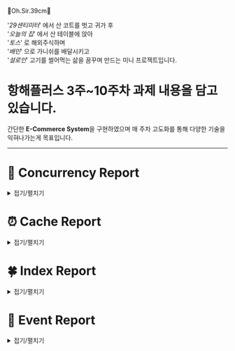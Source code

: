 🛒Oh.Sir.39cm🛒<br>

'*29센티미터*' 에서 산 코트를 벗고 귀가 후 </br>
'*오늘의 집*' 에서 산 테이블에 앉아 </br>
'*토스*' 로 해외주식하며 </br>
'*배민*' 으로 가니쉬를 배달시키고 </br>
'*설로인*' 고기를 썰어먹는 삶을 꿈꾸며 만드는 미니 프로젝트입니다. 

# 항해플러스 3주~10주차 과제 내용을 담고있습니다. 

간단한 **E-Commerce System**을 구현하였으며 매 주차 고도화를 통해 다양한 기술을 익혀나가는게 목표입니다. 

***

# 🔐 Concurrency Report 
<details>
<summary>접기/펼치기</summary>

## 해당 프로젝트에서 발생할 수 있는 "동시성 문제"에 대해 조사한 내용입니다. 

1. 단순히 생각했을 때 발생할 수 있는 동시성 문제에 대한 리포트 입니다. <br/>
<a href='https://velog.io/@dev_nana/JavaSpring%EA%B0%84%EB%8B%A8%ED%95%9C-E-Commerce-%ED%94%84%EB%A1%9C%EC%A0%9D%ED%8A%B8%EB%A5%BC-%ED%86%B5%ED%95%B4-%EC%95%8C%EC%95%84%EB%B3%B4%EB%8A%94-%EB%8F%99%EC%8B%9C%EC%84%B1-%EC%A0%9C%EC%96%B4'>동시성 문제 분석 1번</a>
2. 시나리오 별로 발생할 수 있는 동시성 문제를 분석하고,  **구현복잡성, 성능, 효용성**의 내용으로 분석하였습니다. <br/>
   <a href='https://velog.io/@dev_nana/JavaSpring%EA%B0%84%EB%8B%A8%ED%95%9C-E-Commerce-%ED%94%84%EB%A1%9C%EC%A0%9D%ED%8A%B8%EB%A5%BC-%ED%86%B5%ED%95%B4-%EC%95%8C%EC%95%84%EB%B3%B4%EB%8A%94-%EB%8F%99%EC%8B%9C%EC%84%B1-%EC%A0%9C%EC%96%B4-2-%ED%8A%B8%EB%9E%9C%EC%9E%AD%EC%85%98-%EA%B2%A9%EB%A6%AC%EC%88%98%EC%A4%80%EC%9C%BC%EB%A1%9C-%EC%95%8C%EC%95%84%EB%B3%B8-%EC%84%B1%EB%8A%A5'>동시성 문제 분석 2번</a>

3. <a href='https://velog.io/@dev_nana/JavaSpring-%EB%8F%99%EC%8B%9C%EC%84%B1-%EC%9D%B4%EC%8A%88Concurrency-Issues%EC%9D%98-%EC%A0%9C%EC%96%B4%EC%A0%9C%EC%96%B4-%EB%AA%A9%EC%A0%81-%EC%A0%9C%EC%96%B4-%EA%B8%B0%EB%B2%95-%EC%A0%9C%EC%96%B4-%EB%B0%A9%EC%8B%9D'>동시성 이슈(Concurrency Issues)의 제어(제어 목적, 제어 기법, 제어 방식)</a>에 대해 정리한 글도 첨부하겠습니다. 
4. <a href='https://velog.io/@dev_nana/JavaSpring-%EB%8F%99%EC%8B%9C%EC%84%B1-%EC%A0%9C%EC%96%B4-SynchronizedVolatileAtomic'>자바에서 사용할 수 있는 동시성 제어</a>
</details>

# ⏰ Cache Report 
<details>
<summary>접기/펼치기</summary>

   ## 해당 프로젝트에서 적용할 수 있는 "캐시"에 대해 조사한 내용입니다.<br/> 
1. <a href='https://velog.io/@dev_nana/Redis-%EC%BA%90%EC%8B%9CCache-%EC%A0%84%EB%9E%B5-%EC%84%B8%EC%9A%B0%EA%B8%B0'>캐시 전략</a><br/>
2. <a href='https://velog.io/@dev_nana/Redis%EA%B0%84%EB%8B%A8%ED%95%9C-E-Commerce-%ED%94%84%EB%A1%9C%EC%A0%9D%ED%8A%B8%EB%A5%BC-%ED%86%B5%ED%95%B4-%EC%95%8C%EC%95%84%EB%B3%B4%EB%8A%94-%EB%8F%99%EC%8B%9C%EC%84%B1-%EC%A0%9C%EC%96%B4-3-Redis-Cache%EB%A1%9C-DB%EB%B6%80%ED%95%98-%EC%A4%84%EC%9D%B4%EA%B8%B0-Redis%EB%A1%9C-%EC%96%BC%EB%A7%88%EB%82%98-%EC%A4%84%EC%96%B4%EB%93%9C%EB%8A%94%EC%A7%80-%EC%84%B1%EB%8A%A5%EB%B9%84%EA%B5%90%ED%95%98%EA%B8%B0'>Redis로 Cache만들고 성능 비교하기</a>
</details>

# 🍀 Index Report 
<details>
<summary>접기/펼치기</summary>

   ## 해당 프로젝트에서 적용할 수 있는 "인덱스"에 대해 조사한 내용입니다.<br/> 
1. <a href='[https://velog.io/@dev_nana/Redis-%EC%BA%90%EC%8B%9CCache-%EC%A0%84%EB%9E%B5-%EC%84%B8%EC%9A%B0%EA%B8%B0](https://velog.io/@dev_nana/DataBaseDB-Query-OptimizationIndex)'>DB Query Optimization</a><br/>
2. <a href='[https://velog.io/@dev_nana/Redis%EA%B0%84%EB%8B%A8%ED%95%9C-E-Commerce-%ED%94%84%EB%A1%9C%EC%A0%9D%ED%8A%B8%EB%A5%BC-%ED%86%B5%ED%95%B4-%EC%95%8C%EC%95%84%EB%B3%B4%EB%8A%94-%EB%8F%99%EC%8B%9C%EC%84%B1-%EC%A0%9C%EC%96%B4-3-Redis-Cache%EB%A1%9C-DB%EB%B6%80%ED%95%98-%EC%A4%84%EC%9D%B4%EA%B8%B0-Redis%EB%A1%9C-%EC%96%BC%EB%A7%88%EB%82%98-%EC%A4%84%EC%96%B4%EB%93%9C%EB%8A%94%EC%A7%80-%EC%84%B1%EB%8A%A5%EB%B9%84%EA%B5%90%ED%95%98%EA%B8%B0](https://velog.io/@dev_nana/DataBase%EA%B0%84%EB%8B%A8%ED%95%9C-E-Commerce-%ED%94%84%EB%A1%9C%EC%A0%9D%ED%8A%B8%EB%A5%BC-%ED%86%B5%ED%95%B4-%EC%95%8C%EC%95%84%EB%B3%B4%EB%8A%94-Indexing-Index%EB%A1%9C-%EC%84%B1%EB%8A%A5-%EA%B0%9C%EC%84%A0%ED%95%B4%EB%B3%B4%EA%B8%B0)'>첫 삽질..</a> 인덱스와 캐싱을 동시에 적용 해보려 했으나 모수가 너무 적어 적절한 테스트가 이루어 지지 못했습니다.
3. <a href='https://velog.io/@dev_nana/DataBase%EA%B0%84%EB%8B%A8%ED%95%9C-E-Commerce-%ED%94%84%EB%A1%9C%EC%A0%9D%ED%8A%B8%EB%A5%BC-%ED%86%B5%ED%95%B4-%EC%95%8C%EC%95%84%EB%B3%B4%EB%8A%94-Indexing-Index%EB%A1%9C-%EC%84%B1%EB%8A%A5-%EA%B0%9C%EC%84%A0%ED%95%B4%EB%B3%B4%EA%B8%B02'>실행계획을 통해 알아본 성능개선 보고서</a>
</details>

# 🎉 Event Report 
<details>
<summary>접기/펼치기</summary>

   ## 해당 프로젝트에서 적용할 수 있는 "관심사 분리"에 대해 조사한 내용입니다.<br/> 
1. <a href='https://velog.io/@dev_nana/%EA%B0%84%EB%8B%A8%ED%95%9C-E-Commerce-%ED%94%84%EB%A1%9C%EC%A0%9D%ED%8A%B8%EB%A5%BC-%ED%86%B5%ED%95%B4-%EC%95%8C%EC%95%84%EB%B3%B4%EB%8A%94-%ED%8A%B8%EB%9E%9C%EC%9E%AD%EC%85%98-%EB%B2%94%EC%9C%84%EC%97%90-%EB%8C%80%ED%95%9C-%EC%9D%B4%ED%95%B4'>관심사 분리</a>
</details>

